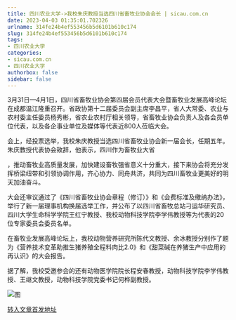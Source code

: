 ```yaml
---
title: 四川农业大学->我校朱庆教授当选四川省畜牧业协会会长 | sicau.com.cn
date: 2023-04-03 01:35:01.702326
urlname: 314fe24b4ef553456b5d6101b610c174
slug: 314fe24b4ef553456b5d6101b610c174
tags: 
- 四川农业大学
categories:
- sicau.com.cn
- 四川农业大学
authorbox: false
sidebar: false
---
```

3月31日—4月1日，四川省畜牧业协会第四届会员代表大会暨畜牧业发展高峰论坛在成都温江隆重召开。省政协第十二届委员会副主席李昌平，省人大常委、农业与农村委主任委员杨秀彬，省农业农村厅相关领导，省畜牧业协会负责人及各会员单位代表，以及各企事业单位及媒体等代表近800人莅临大会。

会上，经投票选举，我校朱庆教授当选四川省畜牧业协会新一届会长，任期五年。朱庆教授代表协会致辞，他表示，四川作为畜牧业大省
<!--more-->
，推动畜牧业高质量发展，加快建设畜牧强省意义十分重大，接下来协会将充分发挥桥梁纽带和引领协调作用，齐心协力、同舟共济，共同为四川畜牧业更美好的明天加油奋斗。

大会还审议通过了《四川省畜牧业协会章程（修订）》和《会费标准及缴纳办法》，举行了新一届理事机构换届选举工作，并公布了以四川省畜牧总站刁运华研究员、四川大学生命科学学院王红宁教授、我校动物科技学院李学伟教授等为代表的20位专家委员会委员名单。

在畜牧业发展高峰论坛上，我校动物营养研究所陈代文教授、余冰教授分别作了题为《营养技术变革助推生猪养殖全程料肉比2.0》和《甜菜碱在养猪生产中应用的再认识》的大会报告。

据了解，我校受邀参会的还有动物医学院院长程安春教授，动物科技学院李学伟教授、王继文教授，动物科技学院党委书记何桦副教授。

![图](https://news.sicau.edu.cn/__local/D/D9/9C/5E95CF797C6C614E4A9459794F5_4CF03F87_1C1E0E.png)

[转入文章首发地址](https://news.sicau.edu.cn/info/1078/71655.htm)